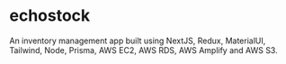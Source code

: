 # echostock
An inventory management app built using NextJS, Redux, MaterialUI, Tailwind, Node, Prisma, AWS EC2, AWS RDS,  AWS Amplify and AWS S3.
